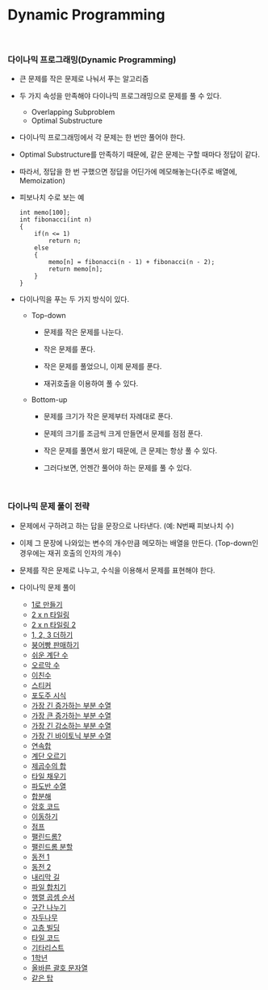 # Dynamic Programming

<br/>

### 다이나믹 프로그래밍(Dynamic Programming)
	
* 큰 문제를 작은 문제로 나눠서 푸는 알고리즘

* 두 가지 속성을 만족해야 다이나믹 프로그래밍으로 문제를 풀 수 있다.
  * Overlapping Subproblem
  * Optimal Substructure
  
* 다이나믹 프로그래밍에서 각 문제는 한 번만 풀어야 한다.

* Optimal Substructure를 만족하기 때문에, 같은 문제는 구할 때마다 정답이 같다.

* 따라서, 정답을 한 번 구했으면 정답을 어딘가에 메모해놓는다(주로 배열에, Memoization)

* 피보나치 수로 보는 예
	```
	int memo[100];
	int fibonacci(int n)
	{
		if(n <= 1)
			return n;
		else
		{
			memo[n] = fibonacci(n - 1) + fibonacci(n - 2);
			return memo[n];
		}
	}
	```
	
* 다이나믹을 푸는 두 가지 방식이 있다.
  
  * Top-down
  
    * 문제를 작은 문제를 나눈다.
    
    * 작은 문제를 푼다.
    
    * 작은 문제를 풀었으니, 이제 문제를 푼다.
   
    * 재귀호출을 이용하여 풀 수 있다.
	
  * Bottom-up 
     
    * 문제를 크기가 작은 문제부터 자례대로 푼다.
		
    * 문제의 크기를 조금씩 크게 만들면서 문제를 점점 푼다.
     
    * 작은 문제를 풀면서 왔기 때문에, 큰 문제는 항상 풀 수 있다.
     
    * 그러다보면, 언젠간 풀어야 하는 문제를 풀 수 있다.

<br/>

### 다이나믹 문제 풀이 전략

* 문제에서 구하려고 하는 답을 문장으로 나타낸다. (예: N번째 피보나치 수)

* 이제 그 문장에 나와있는 변수의 개수만큼 메모하는 배열을 만든다. (Top-down인 경우에는 재귀 호출의 인자의 개수)
* 문제를 작은 문제로 나누고, 수식을 이용해서 문제를 표현해야 한다.

* 다이나믹 문제 풀이
	* [1로 만들기](https://www.acmicpc.net/problem/1463)
	* [2 x n 타일링](https://www.acmicpc.net/problem/11726)
	* [2 x n 타일링 2](https://www.acmicpc.net/problem/11727)
	* [1, 2, 3 더하기](https://www.acmicpc.net/problem/9095)
	* [붕어빵 판매하기](https://www.acmicpc.net/problem/11052)
	* [쉬운 계단 수](https://www.acmicpc.net/problem/10844)
	* [오르막 수](https://www.acmicpc.net/problem/11057)
	* [이친수](https://www.acmicpc.net/problem/2193)
	* [스티커](https://www.acmicpc.net/problem/9465)
	* [포도주 시식](https://www.acmicpc.net/problem/2156)
	* [가장 긴 증가하는 부분 수열](https://www.acmicpc.net/problem/11053)
	* [가장 큰 증가하는 부분 수열](https://www.acmicpc.net/problem/11055)
	* [가장 긴 감소하는 부분 수열](https://www.acmicpc.net/problem/11722)
	* [가장 긴 바이토닉 부분 수열](https://www.acmicpc.net/problem/11054)
	* [연속합](https://www.acmicpc.net/problem/1912)
	* [계단 오르기](https://www.acmicpc.net/problem/2579)
	* [제곱수의 합](https://www.acmicpc.net/problem/1699)
	* [타일 채우기](https://www.acmicpc.net/problem/2133)
	* [파도반 수열](https://www.acmicpc.net/problem/9461)
	* [합분해](https://www.acmicpc.net/problem/2225)
	* [암호 코드](https://www.acmicpc.net/problem/2011)
	* [이동하기](https://www.acmicpc.net/problem/11048)
	* [점프](https://www.acmicpc.net/problem/1890)
	* [팰린드롬?](https://www.acmicpc.net/problem/10942)
	* [팰린드롬 분할](https://www.acmicpc.net/problem/1509)
	* [동전 1](https://www.acmicpc.net/problem/2293)
	* [동전 2](https://www.acmicpc.net/problem/2294)
	* [내리막 길](https://www.acmicpc.net/problem/1520)
	* [파일 합치기](https://www.acmicpc.net/problem/11066)
	* [행렬 곱셈 순서](https://www.acmicpc.net/problem/11049)
	* [구간 나누기](https://www.acmicpc.net/problem/2228)
	* [자두나무](https://www.acmicpc.net/problem/2240)
	* [고층 빌딩](https://www.acmicpc.net/problem/1328)
	* [타일 코드](https://www.acmicpc.net/problem/1720)
	* [기타리스트](https://www.acmicpc.net/problem/1495)
	* [1학년](https://www.acmicpc.net/problem/5557)
	* [올바른 괄호 문자열](https://www.acmicpc.net/problem/3012)
	* [같은 탑](https://www.acmicpc.net/problem/1126)
		
